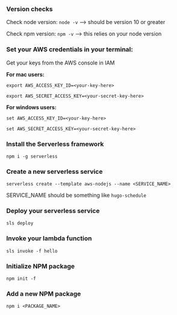 ### Version checks
Check node version: `node -v` --> should be version 10 or greater

Check npm version: `npm -v` --> this relies on your node version

### Set your AWS credentials in your terminal:
Get your keys from the AWS console in IAM

**For mac users:**

`export AWS_ACCESS_KEY_ID=<your-key-here>`

`export AWS_SECRET_ACCESS_KEY=<your-secret-key-here>`

**For windows users:**

`set AWS_ACCESS_KEY_ID=<your-key-here>`

`set AWS_SECRET_ACCESS_KEY=<your-secret-key-here>`

### Install the Serverless framework
`npm i -g serverless`

### Create a new serverless service
`serverless create --template aws-nodejs --name <SERVICE_NAME>`

SERVICE_NAME should be something like `hugo-schedule`

### Deploy your serverless service
`sls deploy`

### Invoke your lambda function
`sls invoke -f hello`

### Initialize NPM package
`npm init -f`

### Add a new NPM package
`npm i <PACKAGE_NAME>`